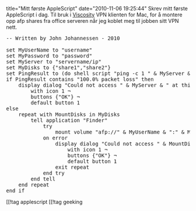 title="Mitt første AppleScript"
date="2010-11-06 19:25:44"
Skrev mitt første AppleScript i dag. Til bruk i <a href="http://www.thesparklabs.com/viscosity/">Viscosity</a> VPN klienten for Mac, for å montere opp afp shares fra office serveren når jeg koblet meg til jobben sitt VPN nett.

<pre lang="applescript">-- Written by John Johannessen - 2010

set MyUserName to "username"
set MyPassword to "password"
set MyServer to "servername/ip"
set MyDisks to {"share1","share2"}
set PingResult to (do shell script "ping -c 1 " & MyServer & "; echo -n")
if PingResult contains "100.0% packet loss" then
	display dialog "Could not access " & MyServer & " at this time" ¬
		with icon 1 ¬
		buttons {"OK"} ¬
		default button 1
else
	repeat with MountDisks in MyDisks
		tell application "Finder"
			try
				mount volume "afp://" & MyUserName & ":" & MyPassword & "@" & MyServer & "/" & MountDisks
			on error
				display dialog "Could not access " & MountDisks & " at this time." ¬
					with icon 1 ¬
					buttons {"OK"} ¬
					default button 1
				exit repeat
			end try
		end tell
	end repeat
end if</pre>

[[!tag  applescript
[[!tag  geeking
